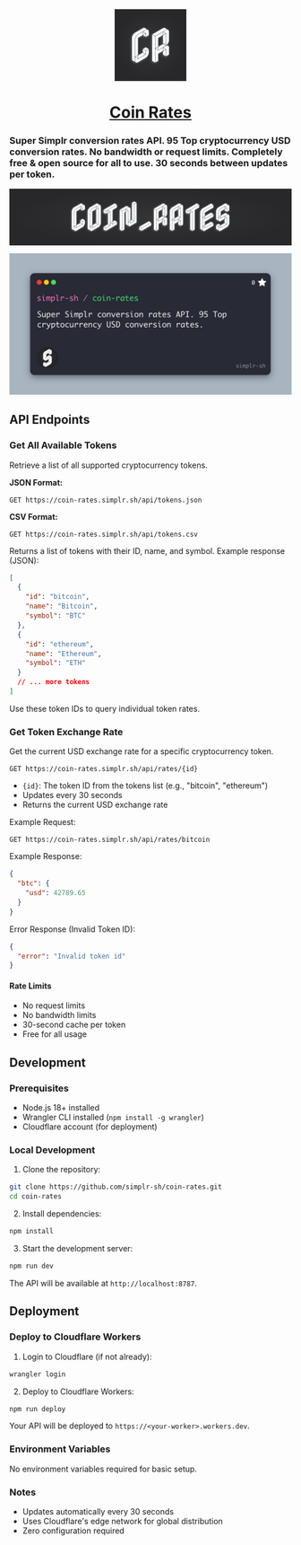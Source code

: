 <div align="center">
    <img style="vertical-align: middle;" width="128" height="128" src="./readme-assets/coin-rates-logo.png">
    <h1 align="center">
      <a href="https://github.com/simplr-sh/coin-rates">
        Coin Rates
      </a>
    </span>
</div>


### Super Simplr conversion rates API. 95 Top cryptocurrency USD conversion rates. No bandwidth or request limits. Completely free & open source for all to use. 30 seconds between updates per token.

<img style="vertical-align: middle;" src="./readme-assets/coin-rates-banner.png" >

![About Coin Logos](./readme-assets/github-social-preview.jpg)


## API Endpoints

### Get All Available Tokens

Retrieve a list of all supported cryptocurrency tokens.

**JSON Format:**
```
GET https://coin-rates.simplr.sh/api/tokens.json
```

**CSV Format:**
```
GET https://coin-rates.simplr.sh/api/tokens.csv
```

Returns a list of tokens with their ID, name, and symbol. Example response (JSON):
```json
[
  {
    "id": "bitcoin",
    "name": "Bitcoin",
    "symbol": "BTC"
  },
  {
    "id": "ethereum",
    "name": "Ethereum",
    "symbol": "ETH"
  }
  // ... more tokens
]
```

Use these token IDs to query individual token rates.

### Get Token Exchange Rate

Get the current USD exchange rate for a specific cryptocurrency token.

```
GET https://coin-rates.simplr.sh/api/rates/{id}
```

- `{id}`: The token ID from the tokens list (e.g., "bitcoin", "ethereum")
- Updates every 30 seconds
- Returns the current USD exchange rate

Example Request:
```
GET https://coin-rates.simplr.sh/api/rates/bitcoin
```

Example Response:
```json
{
  "btc": {
    "usd": 42789.65
  }
}
```

Error Response (Invalid Token ID):
```json
{
  "error": "Invalid token id"
}
```

#### Rate Limits
- No request limits
- No bandwidth limits
- 30-second cache per token
- Free for all usage

## Development

### Prerequisites
- Node.js 18+ installed
- Wrangler CLI installed (`npm install -g wrangler`)
- Cloudflare account (for deployment)

### Local Development
1. Clone the repository:
```bash
git clone https://github.com/simplr-sh/coin-rates.git
cd coin-rates
```

2. Install dependencies:
```bash
npm install
```

3. Start the development server:
```bash
npm run dev
```

The API will be available at `http://localhost:8787`.

## Deployment

### Deploy to Cloudflare Workers

1. Login to Cloudflare (if not already):
```bash
wrangler login
```

2. Deploy to Cloudflare Workers:
```bash
npm run deploy
```

Your API will be deployed to `https://<your-worker>.workers.dev`.

### Environment Variables
No environment variables required for basic setup.

### Notes
- Updates automatically every 30 seconds
- Uses Cloudflare's edge network for global distribution
- Zero configuration required